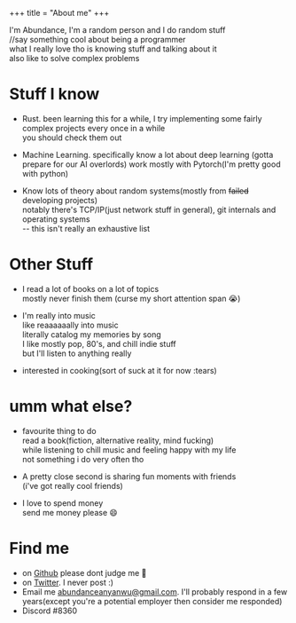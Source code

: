 +++
title = "About me"
+++

I'm Abundance, I'm a random person and I do random stuff  
//say something cool about being a programmer  
what I really love tho is knowing stuff and talking about it  
also like to solve complex problems



# Stuff I know 
* Rust. been learning this for a while,  I try implementing some fairly complex projects every once in a while \
you should check them out 

* Machine Learning. specifically know a lot about deep learning (gotta prepare for our AI overlords)
work mostly with Pytorch(I'm pretty good with python)  


* Know lots of theory about random systems(mostly from ~~failed~~ developing projects) \
notably there's TCP/IP(just network stuff in general), git internals and operating systems\
-- this isn't really an exhaustive list  



# Other Stuff
* I read a lot of books on a lot of topics\
mostly never finish them (curse my short attention span :sob:)  
  
* I'm really into music \
like reaaaaaally into music \
literally catalog my memories by song \
I like mostly pop, 80's, and chill indie stuff \
but I'll listen to anything really  
  
* interested in cooking(sort of suck at it for now :tears)  



# umm what else?  
* favourite thing to do \
read a book(fiction, alternative reality, mind fucking)\
while listening to chill music and feeling happy with my life \
not something i do very often tho  
  
* A pretty close second is sharing fun moments with friends\
(i've got really cool friends)  
  
* I love to spend money \
send me money please :smile: 


# Find me  
* on [Github](https://github.com/abundance-io/) please dont judge me :see_no_evil:
* on [Twitter](https://twitter.com/aybdee). I never post :)  
* Email me abundanceanyanwu@gmail.com. I'll probably respond in a few years(except you're a potential employer 
then consider me responded)
* Discord  #8360

